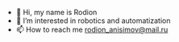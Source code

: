 - 👋 Hi, my name is Rodion
- 👀 I’m interested in robotics and automatization
- 📫 How to reach me rodion_anisimov@mail.ru

